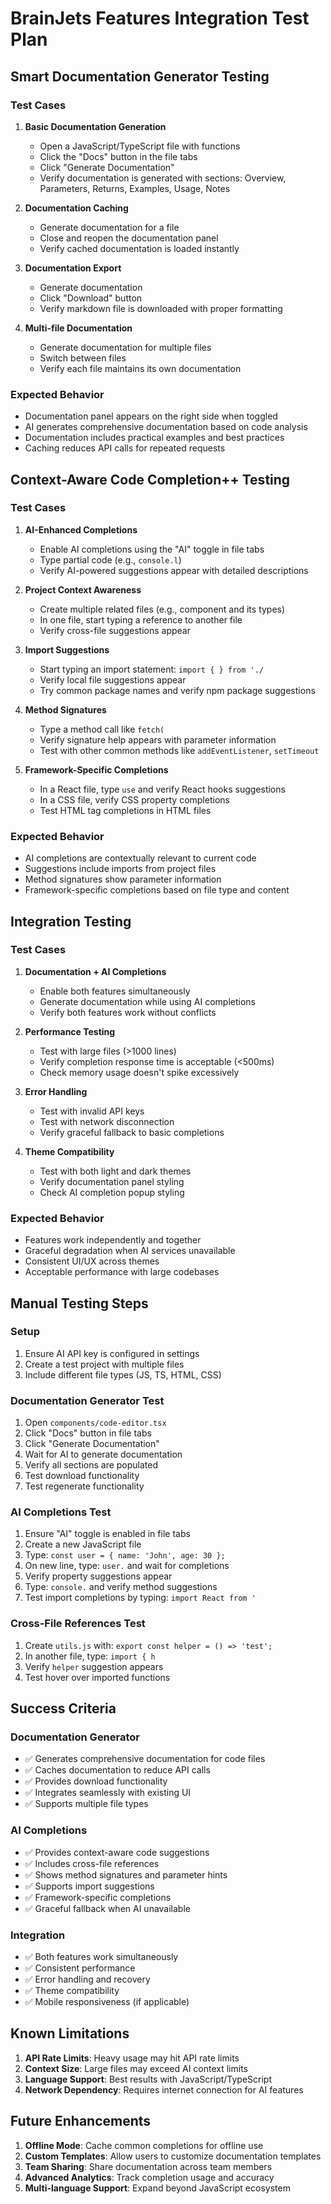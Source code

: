 # BrainJets Features Integration Test Plan

## Smart Documentation Generator Testing

### Test Cases

1. **Basic Documentation Generation**
   - Open a JavaScript/TypeScript file with functions
   - Click the "Docs" button in the file tabs
   - Click "Generate Documentation"
   - Verify documentation is generated with sections: Overview, Parameters, Returns, Examples, Usage, Notes

2. **Documentation Caching**
   - Generate documentation for a file
   - Close and reopen the documentation panel
   - Verify cached documentation is loaded instantly

3. **Documentation Export**
   - Generate documentation
   - Click "Download" button
   - Verify markdown file is downloaded with proper formatting

4. **Multi-file Documentation**
   - Generate documentation for multiple files
   - Switch between files
   - Verify each file maintains its own documentation

### Expected Behavior
- Documentation panel appears on the right side when toggled
- AI generates comprehensive documentation based on code analysis
- Documentation includes practical examples and best practices
- Caching reduces API calls for repeated requests

## Context-Aware Code Completion++ Testing

### Test Cases

1. **AI-Enhanced Completions**
   - Enable AI completions using the "AI" toggle in file tabs
   - Type partial code (e.g., `console.l`)
   - Verify AI-powered suggestions appear with detailed descriptions

2. **Project Context Awareness**
   - Create multiple related files (e.g., component and its types)
   - In one file, start typing a reference to another file
   - Verify cross-file suggestions appear

3. **Import Suggestions**
   - Start typing an import statement: `import { } from './`
   - Verify local file suggestions appear
   - Try common package names and verify npm package suggestions

4. **Method Signatures**
   - Type a method call like `fetch(`
   - Verify signature help appears with parameter information
   - Test with other common methods like `addEventListener`, `setTimeout`

5. **Framework-Specific Completions**
   - In a React file, type `use` and verify React hooks suggestions
   - In a CSS file, verify CSS property completions
   - Test HTML tag completions in HTML files

### Expected Behavior
- AI completions are contextually relevant to current code
- Suggestions include imports from project files
- Method signatures show parameter information
- Framework-specific completions based on file type and content

## Integration Testing

### Test Cases

1. **Documentation + AI Completions**
   - Enable both features simultaneously
   - Generate documentation while using AI completions
   - Verify both features work without conflicts

2. **Performance Testing**
   - Test with large files (>1000 lines)
   - Verify completion response time is acceptable (<500ms)
   - Check memory usage doesn't spike excessively

3. **Error Handling**
   - Test with invalid API keys
   - Test with network disconnection
   - Verify graceful fallback to basic completions

4. **Theme Compatibility**
   - Test with both light and dark themes
   - Verify documentation panel styling
   - Check AI completion popup styling

### Expected Behavior
- Features work independently and together
- Graceful degradation when AI services unavailable
- Consistent UI/UX across themes
- Acceptable performance with large codebases

## Manual Testing Steps

### Setup
1. Ensure AI API key is configured in settings
2. Create a test project with multiple files
3. Include different file types (JS, TS, HTML, CSS)

### Documentation Generator Test
1. Open `components/code-editor.tsx`
2. Click "Docs" button in file tabs
3. Click "Generate Documentation"
4. Wait for AI to generate documentation
5. Verify all sections are populated
6. Test download functionality
7. Test regenerate functionality

### AI Completions Test
1. Ensure "AI" toggle is enabled in file tabs
2. Create a new JavaScript file
3. Type: `const user = { name: 'John', age: 30 };`
4. On new line, type: `user.` and wait for completions
5. Verify property suggestions appear
6. Type: `console.` and verify method suggestions
7. Test import completions by typing: `import React from '`

### Cross-File References Test
1. Create `utils.js` with: `export const helper = () => 'test';`
2. In another file, type: `import { h` 
3. Verify `helper` suggestion appears
4. Test hover over imported functions

## Success Criteria

### Documentation Generator
- ✅ Generates comprehensive documentation for code files
- ✅ Caches documentation to reduce API calls
- ✅ Provides download functionality
- ✅ Integrates seamlessly with existing UI
- ✅ Supports multiple file types

### AI Completions
- ✅ Provides context-aware code suggestions
- ✅ Includes cross-file references
- ✅ Shows method signatures and parameter hints
- ✅ Supports import suggestions
- ✅ Framework-specific completions
- ✅ Graceful fallback when AI unavailable

### Integration
- ✅ Both features work simultaneously
- ✅ Consistent performance
- ✅ Error handling and recovery
- ✅ Theme compatibility
- ✅ Mobile responsiveness (if applicable)

## Known Limitations

1. **API Rate Limits**: Heavy usage may hit API rate limits
2. **Context Size**: Large files may exceed AI context limits
3. **Language Support**: Best results with JavaScript/TypeScript
4. **Network Dependency**: Requires internet connection for AI features

## Future Enhancements

1. **Offline Mode**: Cache common completions for offline use
2. **Custom Templates**: Allow users to customize documentation templates
3. **Team Sharing**: Share documentation across team members
4. **Advanced Analytics**: Track completion usage and accuracy
5. **Multi-language Support**: Expand beyond JavaScript ecosystem
